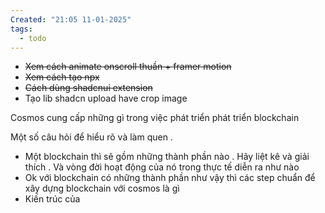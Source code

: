 ```yaml
---
Created: "21:05 11-01-2025"
tags:
  - todo
---
```

- ~~Xem cách animate onscroll thuần + framer motion~~
- ~~Xem cách tạo npx~~ 
- ~~Cách dùng shadcnui extension~~
- Tạo lib shadcn upload have crop image

Cosmos cung cấp những gì trong việc phát triển phát triển blockchain

Một số câu hỏi để hiểu rõ và làm quen .
- Một blockchain thì sẽ gồm những thành phần nào . Hãy liệt kê và giải thích . Và vòng đời hoạt động của nó trong thực tế diễn ra như nào 
- Ok với blockchain có những thành phần như vậy thì các step chuẩn để xây dựng blockchain với cosmos là gì
- Kiến trúc của